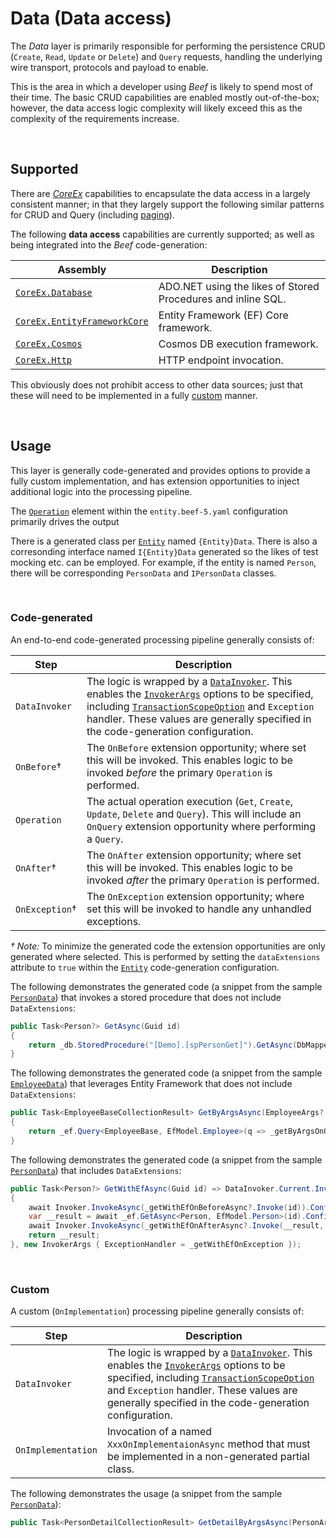 ﻿# Data (Data access)

The _Data_ layer is primarily responsible for performing the persistence CRUD (`Create`, `Read`, `Update` or `Delete`) and `Query` requests, handling the underlying wire transport, protocols and payload to enable. 

This is the area in which a developer using _Beef_ is likely to spend most of their time. The basic CRUD capabilities are enabled mostly out-of-the-box; however, the data access logic complexity will likely exceed this as the complexity of the requirements increase.

<br/>

## Supported

There are _[CoreEx](https://github.com/Avanade/CoreEx)_ capabilities to encapsulate the data access in a largely consistent manner; in that they largely support the following similar patterns for CRUD and Query (including [paging](https://github.com/Avanade/CoreEx/blob/main/src/CoreEx/Entities/PagingArgs.cs)).

The following **data access** capabilities are currently supported; as well as being integrated into the _Beef_ code-generation:

Assembly | Description
-|-
[`CoreEx.Database`](https://github.com/Avanade/CoreEx/blob/main/src/CoreEx.Database) | ADO.NET using the likes of Stored Procedures and inline SQL. 
[`CoreEx.EntityFrameworkCore`](https://github.com/Avanade/CoreEx/blob/main/src/CoreEx.EntityFrameworkCore) | Entity Framework (EF) Core framework. 
[`CoreEx.Cosmos`](https://github.com/Avanade/CoreEx/blob/main/src/CoreEx.Cosmos) | Cosmos DB execution framework. 
[`CoreEx.Http`](https://github.com/Avanade/CoreEx/blob/main/src/CoreEx/Http/Extended/TypedMappedHttpClientBase.cs) | HTTP endpoint invocation. 

This obviously does not prohibit access to other data sources; just that these will need to be implemented in a fully [custom](#Custom) manner.

<br>

## Usage
 
This layer is generally code-generated and provides options to provide a fully custom implementation, and has extension opportunities to inject additional logic into the processing pipeline.

The [`Operation`](./Entity-Operation-Config.md) element within the `entity.beef-5.yaml` configuration primarily drives the output

There is a generated class per [`Entity`](./Entity-Entity-Config.md) named `{Entity}Data`. There is also a corresonding interface named `I{Entity}Data` generated so the likes of test mocking etc. can be employed. For example, if the entity is named `Person`, there will be corresponding `PersonData` and `IPersonData` classes.

<br/>

### Code-generated

An end-to-end code-generated processing pipeline generally consists of:

Step | Description
-|-
`DataInvoker` | The logic is wrapped by a [`DataInvoker`](https://github.com/Avanade/CoreEx/blob/main/src/CoreEx/Invokers/DataInvoker.cs). This enables the [`InvokerArgs`](https://github.com/Avanade/CoreEx/blob/main/src/CoreEx/Invokers/InvokerArgs.cs) options to be specified, including [`TransactionScopeOption`](https://docs.microsoft.com/en-us/dotnet/api/system.transactions.transactionscopeoption) and `Exception` handler. These values are generally specified in the code-generation configuration.
`OnBefore`&dagger; | The `OnBefore` extension opportunity; where set this will be invoked. This enables logic to be invoked _before_ the primary `Operation` is performed.
`Operation` | The actual operation execution (`Get`, `Create`, `Update`, `Delete` and `Query`). This will include an `OnQuery` extension opportunity where performing a `Query`.
`OnAfter`&dagger; | The `OnAfter` extension opportunity; where set this will be invoked. This enables logic to be invoked _after_ the primary `Operation` is performed.
`OnException`&dagger; | The `OnException` extension opportunity; where set this will be invoked to handle any unhandled exceptions.

_&dagger; Note:_ To minimize the generated code the extension opportunities are only generated where selected. This is performed by setting the `dataExtensions` attribute to `true` within the [`Entity`](./Entity-Entity-Config.md) code-generation configuration.

The following demonstrates the generated code (a snippet from the sample [`PersonData`](../samples/Demo/Beef.Demo.Business/Data/Generated/ContactData.cs)) that invokes a stored procedure that does not include `DataExtensions`:

``` csharp
public Task<Person?> GetAsync(Guid id)
{
    return _db.StoredProcedure("[Demo].[spPersonGet]").GetAsync(DbMapper.Default, id);
}
```

The following demonstrates the generated code (a snippet from the sample [`EmployeeData`](../samples/My.Hr/My.Hr.Business/Data/Generated/EmployeeData.cs)) that leverages Entity Framework that does not include `DataExtensions`:

``` csharp
public Task<EmployeeBaseCollectionResult> GetByArgsAsync(EmployeeArgs? args, PagingArgs? paging)
{
    return _ef.Query<EmployeeBase, EfModel.Employee>(q => _getByArgsOnQuery?.Invoke(q, args) ?? q).WithPaging(paging).SelectResultAsync<EmployeeBaseCollectionResult, EmployeeBaseCollection>();
}
``` 

The following demonstrates the generated code (a snippet from the sample [`PersonData`](../samples/Demo/Beef.Demo.Business/Data/Generated/PersonData.cs)) that includes `DataExtensions`:

``` csharp
public Task<Person?> GetWithEfAsync(Guid id) => DataInvoker.Current.InvokeAsync(this, async _ => 
{
    await Invoker.InvokeAsync(_getWithEfOnBeforeAsync?.Invoke(id)).ConfigureAwait(false);
    var __result = await _ef.GetAsync<Person, EfModel.Person>(id).ConfigureAwait(false);
    await Invoker.InvokeAsync(_getWithEfOnAfterAsync?.Invoke(__result, id)).ConfigureAwait(false);
    return __result;
}, new InvokerArgs { ExceptionHandler = _getWithEfOnException });
```

<br/>

### Custom

A custom (`OnImplementation`) processing pipeline generally consists of:

Step | Description
-|-
`DataInvoker` | The logic is wrapped by a [`DataInvoker`](https://github.com/Avanade/CoreEx/blob/main/src/CoreEx/Invokers/DataInvoker.cs). This enables the [`InvokerArgs`](https://github.com/Avanade/CoreEx/blob/main/src/CoreEx/Invokers/InvokerArgs.cs) options to be specified, including [`TransactionScopeOption`](https://docs.microsoft.com/en-us/dotnet/api/system.transactions.transactionscopeoption) and `Exception` handler. These values are generally specified in the code-generation configuration.
`OnImplementation` | Invocation of a named `XxxOnImplementaionAsync` method that must be implemented in a non-generated partial class.

The following demonstrates the usage (a snippet from the sample [`PersonData`](../samples/Demo/Beef.Demo.Business/Data/Generated/PersonData.cs)):

``` csharp
public Task<PersonDetailCollectionResult> GetDetailByArgsAsync(PersonArgs? args, PagingArgs? paging) => GetDetailByArgsOnImplementationAsync(args, paging);
```